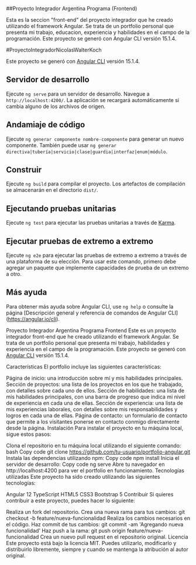##Proyecto Integrador Argentina Programa (Frontend)

Esta es la seccion "front-end" del proyecto integrador que he creado utilizando el framework Angular. Se trata de un portfolio personal que presenta mi trabajo, educacion, experiencia y habilidades en el campo de la programación. Este proyecto se generó con Angular CLI versión 15.1.4.

#ProyectoIntegradorNicolasWalterKoch

Este proyecto se generó con [Angular CLI](https://github.com/angular/angular-cli) versión 15.1.4.

## Servidor de desarrollo

Ejecute `ng serve` para un servidor de desarrollo. Navegue a `http://localhost:4200/`. La aplicación se recargará automáticamente si cambia alguno de los archivos de origen.

## Andamiaje de código

Ejecute `ng generar componente nombre-componente` para generar un nuevo componente. También puede usar `ng generar directiva|tubería|servicio|clase|guardia|interfaz|enum|módulo`.

## Construir

Ejecute `ng build` para compilar el proyecto. Los artefactos de compilación se almacenarán en el directorio `dist/`.

## Ejecutando pruebas unitarias

Ejecute `ng test` para ejecutar las pruebas unitarias a través de [Karma](https://karma-runner.github.io).

## Ejecutar pruebas de extremo a extremo

Ejecute `ng e2e` para ejecutar las pruebas de extremo a extremo a través de una plataforma de su elección. Para usar este comando, primero debe agregar un paquete que implemente capacidades de prueba de un extremo a otro.

## Más ayuda

Para obtener más ayuda sobre Angular CLI, use `ng help` o consulte la página [Descripción general y referencia de comandos de Angular CLI] (https://angular.io/cli).

Proyecto Integrador Argentina Programa Frontend
Este es un proyecto integrador front-end que he creado utilizando el framework Angular. Se trata de un portfolio personal que presenta mi trabajo, habilidades y experiencia en el campo de la programación.
Este proyecto se generó con [Angular CLI](https://github.com/angular/angular-cli) versión 15.1.4.

Características
El portfolio incluye las siguientes características:

Página de inicio: una introducción sobre mí y mis habilidades principales.
Sección de proyectos: una lista de los proyectos en los que he trabajado, con detalles sobre cada uno de ellos.
Sección de habilidades: una lista de mis habilidades principales, con una barra de progreso que indica mi nivel de experiencia en cada una de ellas.
Sección de experiencia: una lista de mis experiencias laborales, con detalles sobre mis responsabilidades y logros en cada una de ellas.
Página de contacto: un formulario de contacto que permite a los visitantes ponerse en contacto conmigo directamente desde la página.
Instalación
Para instalar el proyecto en tu máquina local, sigue estos pasos:

Clona el repositorio en tu máquina local utilizando el siguiente comando:
bash
Copy code
git clone https://github.com/tu-usuario/portfolio-angular.git
Instala las dependencias utilizando npm:
Copy code
npm install
Inicia el servidor de desarrollo:
Copy code
ng serve
Abre tu navegador en http://localhost:4200 para ver el portfolio en funcionamiento.
Tecnologías utilizadas
Este proyecto ha sido creado utilizando las siguientes tecnologías:

Angular 12
TypeScript
HTML5
CSS3
Bootstrap 5
Contribuir
Si quieres contribuir a este proyecto, puedes hacer lo siguiente:

Realiza un fork del repositorio.
Crea una nueva rama para tus cambios: git checkout -b feature/nueva-funcionalidad
Realiza los cambios necesarios en el código.
Haz commit de tus cambios: git commit -am 'Agregando nueva funcionalidad'
Haz push a la rama: git push origin feature/nueva-funcionalidad
Crea un nuevo pull request en el repositorio original.
Licencia
Este proyecto está bajo la licencia MIT. Puedes utilizarlo, modificarlo y distribuirlo libremente, siempre y cuando se mantenga la atribución al autor original.
